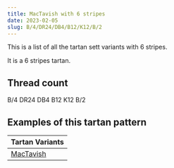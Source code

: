 ```yaml
---
title: MacTavish with 6 stripes
date: 2023-02-05
slug: B/4/DR24/DB4/B12/K12/B/2
---
```

This is a list of all the tartan sett variants with 6 stripes.

It is a 6 stripes tartan.


## Thread count
B/4 DR24 DB4 B12 K12 B/2

## Examples of this tartan pattern

| Tartan Variants |
|---------------|
| [MacTavish](/variants/b/4/dr24/db4/b12/k12/b/2-b4367ae-db000052-draa0000-k000000)||
